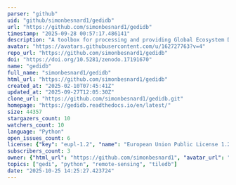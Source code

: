 ```yaml
---
parser: "github"
uid: "github/simonbesnard1/gedidb"
url: "https://github.com/simonbesnard1/gedidb"
timestamp: "2025-09-28 00:57:17.486141"
description: "A toolbox for processing and providing Global Ecosystem Dynamics Investigation (GEDI) L2A-B and L4A-C data"
avatar: "https://avatars.githubusercontent.com/u/162727763?v=4"
repo_url: "https://github.com/simonbesnard1/gedidb"
doi: "https://doi.org/10.5281/zenodo.17191670"
name: "gedidb"
full_name: "simonbesnard1/gedidb"
html_url: "https://github.com/simonbesnard1/gedidb"
created_at: "2025-02-10T07:45:41Z"
updated_at: "2025-09-27T12:05:30Z"
clone_url: "https://github.com/simonbesnard1/gedidb.git"
homepage: "https://gedidb.readthedocs.io/en/latest/"
size: 44357
stargazers_count: 10
watchers_count: 10
language: "Python"
open_issues_count: 6
license: {"key": "eupl-1.2", "name": "European Union Public License 1.2", "spdx_id": "EUPL-1.2", "url": "https://api.github.com/licenses/eupl-1.2", "node_id": "MDc6TGljZW5zZTM0"}
subscribers_count: 3
owner: {"html_url": "https://github.com/simonbesnard1", "avatar_url": "https://avatars.githubusercontent.com/u/162727763?v=4", "login": "simonbesnard1", "type": "User"}
topics: ["gedi", "python", "remote-sensing", "tiledb"]
date: "2025-10-25 14:25:27.423724"
---
```

